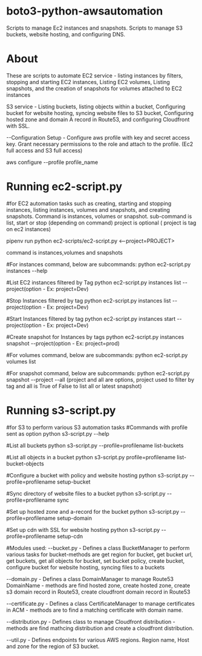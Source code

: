# boto3-python-awsautomation

Scripts to manage Ec2 instances and snapshots.
Scripts to manage S3 buckets, website hosting, and configuring DNS.


# About

These are scripts to automate EC2 service - listing instances by filters, stopping and starting EC2 instances, Listing EC2 volumes, Listing snapshots, and the creation of snapshots for volumes attached to EC2 instances

S3 service - Listing buckets, listing objects within a bucket, Configuring bucket for website hosting, syncing website files to S3 bucket, Configuring hosted zone and domain A record in Route53, and configuring Cloudfront with SSL.

--Configuration Setup - Configure aws profile with key and secret access key. Grant necessary permissions to the role and attach to the profile. (Ec2 full access and S3 full access)

aws configure --profile profile_name


# Running ec2-script.py


#for EC2 automation tasks such as creating, starting and stopping instances, listing instances, volumes and snapshots, and creating snapshots. Command is instances, volumes or snapshot. sub-command is list, start or stop (depending on command)
project is optional ( project is tag on ec2 instances)

pipenv run python ec2-scripts/ec2-script.py <command> <subcommand> <--project=PROJECT>

command is instances,volumes and snapshots

#For instances command, below are subcommands:
python ec2-script.py instances --help

#List EC2 instances filtered by Tag
python ec2-script.py instances list --project(option - Ex: project=Dev)

#Stop Instances filtered by tag
python ec2-script.py instances list --project(option - Ex: project=Dev)

#Start Instances filtered by tag
python ec2-script.py instances start --project(option - Ex: project=Dev)

#Create snapshot for Instances by tags
python ec2-script.py instances snapshot --project(option - Ex: project=prod)

#For volumes command, below are subcommands:
python ec2-script.py volumes list

#For snapshot command, below are subcommands:
python ec2-script.py snapshot --project --all (project and all are options, project used to filter by tag and all is True of False to list all or latest snapshot)


# Running s3-script.py


#for S3 to perform various S3 automation tasks
#Commands with profile sent as option
python s3-script.py --help

#List all buckets
python s3-script.py --profile=profilename list-buckets

#List all objects in a bucket
python s3-script.py profile=profilename list-bucket-objects <name of bucket>

#Configure a bucket with policy and website hosting
python s3-script.py --profile=profilename setup-bucket <name of bucket>

#Sync directory of website files to a bucket
python s3-script.py --profile=profilename sync <directory tree> <bucket>

#Set up hosted zone and a-record for the bucket
python s3-script.py --profile=profilename setup-domain <domain name>

#Set up cdn with SSL for website hosting
python s3-script.py --profile=profilename setup-cdn <domain> <bucket>

#Modules used:
--bucket.py - Defines a class BucketManager to perform various tasks for bucket-methods are get region for bucket, get bucket url, get buckets, get all objects for bucket, set bucket policy, create bucket, configure bucket for website hosting, syncing files to a buckets

--domain.py - Defines a class DomainManager to manage Route53 DomainName - methods are find hosted zone, create hosted zone, create s3 domain record in Route53, create cloudfront domain record in Route53

--certificate.py - Defines a class CertificateManager to manage certificates in ACM - methods are to find a matching certificate with domain name.

--distribution.py - Defines class to manage Cloudfront distribution - methods are find mathcing distribution and create a cloudfront distribution.

--util.py - Defines endpoints for various AWS regions. Region name, Host and zone for the region of S3 bucket.
